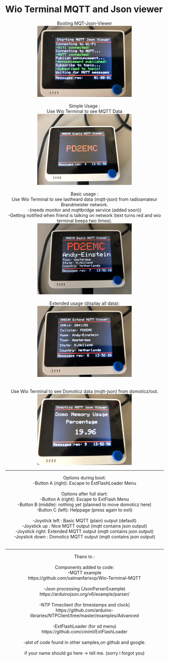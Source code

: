 # Wio Terminal MQTT and Json viewer
<center>
Booting MQT-Json-Viewer<br>
<img src="pictures/start.jpeg" width="300">
<br><br>
Simple Usage : <br>
Use Wio Terminal to see MQTT Data <br>
<img src="pictures/simple.jpeg" width="300">
<br><br>
Basic usage :<br>
Use Wio Terminal to see lastheard data (mqtt-json) from radioamateur Brandmeister network.<br>
-(needs monitor and mqttbridge service (added soon))<br>
-Getting notified when friend is talking on network (text turns red and wio terminal beeps two times).<br>
<img src="pictures/basic.jpeg" width="300">
<br><br>
Extended usage (display all data):<br>
<img src="pictures/extended.jpeg" width="300"><br>
<br><br>
Use Wio Terminal to see Domoticz data (mqtt-json) from domoticz/out.<br>
<img src="pictures/domoticz.jpeg" width="300"><br>
<hr>
Options during boot:<br>
-Button A (right):  Escape to ExtFlashLoader Menu
<br><br>
Options after full start:<br>
-Button A (right):  Escape to ExtFlash Menu<br>
-Button B (middle): nothing yet (planned to move domoticz here)<br>
-Button C (left):   Helppage (press again to exit)
<br><br>
-Joystick left : Basic MQTT (plain) output (default)<br>
-Joystick up   : Nice MQTT output (mqtt contains json output)<br>
-Joystick right: Extended MQTT output (mqtt contains json output) <br>
-Joystick down : Domoticz MQTT output (mqtt contains json output)
<br><br>
<hr>
Thanx to :<br><br>
Components added to code:<br>
-MQTT example<br>
https://github.com/salmanfarisvp/Wio-Terminal-MQTT<br>
<br>
-Json processing (JsonParserExample)<br>
https://arduinojson.org/v6/example/parser/<br>
<br>
-NTP Timeclient (for timestamps and clock)<br>
https://github.com/arduino-libraries/NTPClient/tree/master/examples/Advanced<br>
<br>
-ExtFlashLoader (for sd menu)<br>
https://github.com/ciniml/ExtFlashLoader<br>
<br>
-alot of code found in other samples,on github and google.<br>
<br>
if your name should go here -> tell me. (sorry i forgot you)
